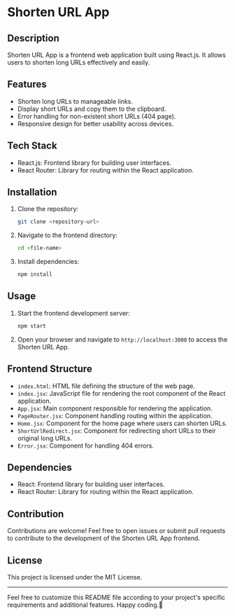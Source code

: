 # Shorten URL App

## Description
Shorten URL App is a frontend web application built using React.js. It allows users to shorten long URLs effectively and easily.

## Features
- Shorten long URLs to manageable links.
- Display short URLs and copy them to the clipboard.
- Error handling for non-existent short URLs (404 page).
- Responsive design for better usability across devices.

## Tech Stack
- React.js: Frontend library for building user interfaces.
- React Router: Library for routing within the React application.

## Installation
1. Clone the repository:
   ```bash
   git clone <repository-url>
   ```
2. Navigate to the frontend directory:
   ```bash
   cd <file-name>
   ```
3. Install dependencies:
   ```bash
   npm install
   ```

## Usage
1. Start the frontend development server:
   ```bash
   npm start
   ```
2. Open your browser and navigate to `http://localhost:3000` to access the Shorten URL App.

## Frontend Structure
- `index.html`: HTML file defining the structure of the web page.
- `index.jsx`: JavaScript file for rendering the root component of the React application.
- `App.jsx`: Main component responsible for rendering the application.
- `PageRouter.jsx`: Component handling routing within the application.
- `Home.jsx`: Component for the home page where users can shorten URLs.
- `ShortUrlRedirect.jsx`: Component for redirecting short URLs to their original long URLs.
- `Error.jsx`: Component for handling 404 errors.

## Dependencies
- React: Frontend library for building user interfaces.
- React Router: Library for routing within the React application.

## Contribution
Contributions are welcome! Feel free to open issues or submit pull requests to contribute to the development of the Shorten URL App frontend.

## License
This project is licensed under the MIT License.

---
Feel free to customize this README file according to your project's specific requirements and additional features. Happy coding.🚀
